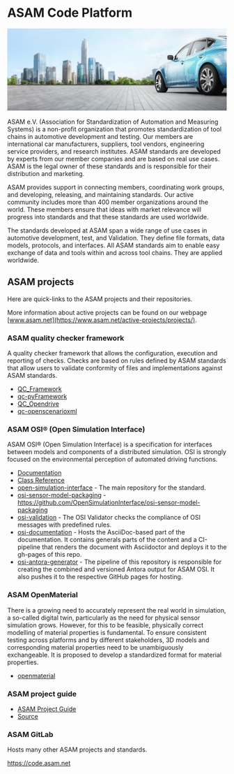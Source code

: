 # ASAM Code Platform
![tp header](/doc/img/Asam_Background_1.jpg)

ASAM e.V. (Association for Standardization of Automation and Measuring Systems) is a non-profit organization that promotes standardization of tool chains in automotive development and testing. Our members are international car manufacturers, suppliers, tool vendors, engineering service providers, and research institutes. ASAM standards are developed by experts from our member companies and are based on real use cases. ASAM is the legal owner of these standards and is responsible for their distribution and marketing.

ASAM provides support in connecting members, coordinating work groups, and developing, releasing, and maintaining standards. Our active community includes more than 400 member organizations around the world. These members ensure that ideas with market relevance will progress into standards and that these standards are used worldwide. 

The standards developed at ASAM span a wide range of use cases in automotive development, test, and Validation. They define file formats, data models, protocols, and interfaces. All ASAM standards aim to enable easy exchange of data and tools within and across tool chains. They are applied worldwide.

## ASAM projects

Here are quick-links to the ASAM projects and their repositories.

More information about active projects can be found on our webpage [www.asam.net](https://www.asam.net/active-projects/projects/).

### ASAM quality checker framework

A quality checker framework that allows the configuration, execution and reporting of checks. Checks are based on rules defined by ASAM standards that allow users to validate conformity of files and implementations against ASAM standards.

- [QC_Framework](https://github.com/asam-ev/qc-framework)
- [qc-pyFramework]()
- [QC_Opendrive](https://github.com/asam-ev/qc-opendrive)
- [qc-openscenarioxml](https://github.com/asam-ev/qc-openscenarioxml)

### ASAM OSI® (Open Simulation Interface)
ASAM OSI® (Open Simulation Interface) is a specification for interfaces between models and components of a distributed simulation. OSI is strongly focused on the environmental perception of automated driving functions.

- [Documentation](https://opensimulationinterface.github.io/osi-antora-generator/asamosi/latest/specification/index.html)
- [Class Reference](https://opensimulationinterface.github.io/osi-antora-generator/asamosi/latest/gen/annotated.html)
- [open-simulation-interface](https://github.com/OpenSimulationInterface/open-simulation-interface) - The main repository for the standard.
- [osi-sensor-model-packaging](https://github.com/OpenSimulationInterface/osi-sensor-model-packaging) - https://github.com/OpenSimulationInterface/osi-sensor-model-packaging
- [osi-validation](https://github.com/OpenSimulationInterface/osi-validation) - The OSI Validator checks the compliance of OSI messages with predefined rules.
- [osi-documentation](https://github.com/OpenSimulationInterface/osi-documentation) - Hosts the AsciiDoc-based part of the documentation. It contains generals parts of the content and a CI-pipeline that renders the document with Asciidoctor and deploys it to the gh-pages of this repo.
- [osi-antora-generator](https://github.com/OpenSimulationInterface/osi-antora-generator) - The pipeline of this repository is responsible for creating the combined and versioned Antora output for ASAM OSI. It also pushes it to the respective GitHub pages for hosting.

### ASAM OpenMaterial

There is a growing need to accurately represent the real world in simulation, a so-called digital twin, particularly as the need for physical sensor simulation grows. However, for this to be feasible, physically correct modelling of material properties is fundamental. To ensure consistent testing across platforms and by different stakeholders, 3D models and corresponding material properties need to be unambiguously exchangeable. It is proposed to develop a standardized format for material properties.   

- [openmaterial](https://github.com/asam-ev/OpenMATERIAL)

### ASAM project guide
- [ASAM Project Guide](https://asam-ev.github.io/asam-project-guide/asamprojectguide/office-review-changes/index.html)
- [Source](https://github.com/asam-ev/asam-project-guide-content)

### ASAM GitLab
Hosts many other ASAM projects and standards.

https://code.asam.net
